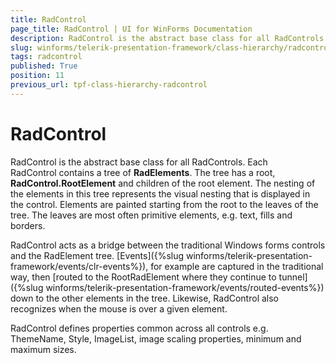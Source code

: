 ```yaml
---
title: RadControl
page_title: RadControl | UI for WinForms Documentation
description: RadControl is the abstract base class for all RadControls. Each RadControl contains a tree of RadElements.
slug: winforms/telerik-presentation-framework/class-hierarchy/radcontrol
tags: radcontrol
published: True
position: 11
previous_url: tpf-class-hierarchy-radcontrol
---
```


# RadControl

RadControl is the abstract base class for all RadControls. Each RadControl contains a tree of __RadElements__. The tree has a root, __RadControl.RootElement__ and children of the root element. The nesting of the elements in this tree represents the visual nesting that is displayed in the control. Elements are painted starting from the root to the leaves of the tree. The leaves are most often primitive elements, e.g. text, fills and borders. 

RadControl acts as a bridge between the traditional Windows forms controls and the RadElement tree. [Events]({%slug winforms/telerik-presentation-framework/events/clr-events%}), for example are captured in the traditional way, then [routed to the RootRadElement where they continue to tunnel]({%slug winforms/telerik-presentation-framework/events/routed-events%}) down to the other elements in the tree. Likewise, RadControl also recognizes when the mouse is over a given element. 

RadControl defines properties common across all controls e.g. ThemeName, Style, ImageList, image scaling properties, minimum and maximum sizes.
